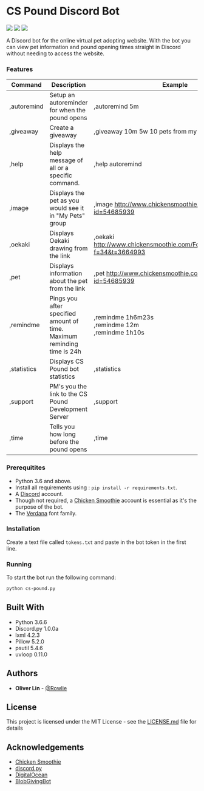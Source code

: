 # CS Pound Discord Bot

<a href="https://github.com/Rapptz/discord.py" alt="Discord.py Rewrite"><img src="https://img.shields.io/badge/discord.py-rewrite-orange.svg" /></a>
<a href="https://www.python.org/" alt="Python 3.6"><img src="https://img.shields.io/badge/python-3.6-blue.svg" /></a>
<a href="https://gitlab.com/Rowlie/cs-pound/blob/master/LICENSE" alt="MIT License"><img src="https://img.shields.io/badge/License-MIT-blue.svg" /></a>

A Discord bot for the online virtual pet adopting website. With the bot you can view pet information and pound opening times straight in Discord without needing to access the website.

### Features

| Command       | Description                                                               | Example                                                                       |
|-------------  |-------------------------------------------------------------------------  |---------------------------------------------------------------------------    |
| ,autoremind   | Setup an autoreminder for when the pound opens                            | ,autoremind 5m                                                                |
| ,giveaway     | Create a giveaway                                                         | ,giveaway 10m 5w 10 pets from my non-existent group.                          |
| ,help         | Displays the help message of all or a specific command.                   | ,help autoremind                                                              |
| ,image        | Displays the pet as you would see it in "My Pets" group                   | ,image http://www.chickensmoothie.com/viewpet.php?id=54685939                 |
| ,oekaki       | Displays Oekaki drawing from the link                                     | ,oekaki http://www.chickensmoothie.com/Forum/viewtopic.php?f=34&t=3664993     |
| ,pet          | Displays information about the pet from the link                          | ,pet http://www.chickensmoothie.com/viewpet.php?id=54685939                   |
| ,remindme     | Pings you after specified amount of time. Maximum reminding time is 24h   | ,remindme 1h6m23s<br>,remindme 12m<br>,remindme 1h10s                         |
| ,statistics   | Displays CS Pound bot statistics                                          | ,statistics                                                                   |
| ,support      | PM's you the link to the CS Pound Development Server                      | ,support                                                                      |
| ,time         | Tells you how long before the pound opens                                 | ,time                                                                         |

### Prerequitites

* Python 3.6 and above.
* Install all requirements using : `pip install -r requirements.txt`.
* A [Discord](https://discordapp.com) account.
* Though not required, a [Chicken Smoothie](https://www.chickensmoothie.com) account is essential as it's the purpose of the bot.
* The [Verdana](https://docs.microsoft.com/en-us/typography/font-list/verdana) font family.

### Installation
Create a text file called `tokens.txt` and paste in the bot token in the first line.

### Running

To start the bot run the following command:
```bash
python cs-pound.py
```

## Built With

* Python 3.6.6
* Discord.py 1.0.0a
* lxml 4.2.3
* Pillow 5.2.0
* psutil 5.4.6
* uvloop 0.11.0

## Authors

* **Oliver Lin** - [@Rowlie](https://gitlab.com/Rowlie)

## License

This project is licensed under the MIT License - see the [LICENSE.md](LICENSE) file for details

## Acknowledgements

* [Chicken Smoothie](http://www.chickensmoothie.com)
* [discord.py](https://github.com/Rapptz/discord.py)
* [DigitalOcean](https://www.digitalocean.com)
* [BlobGivingBot](https://github.com/BlobEmoji/blobgivingbot)
